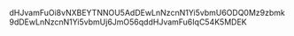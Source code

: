 dHJvamFuOi8vNXBEYTNNOU5AdDEwLnNzcnN1Yi5vbmU6ODQ0Mz9zbmk9dDEwLnNzcnN1Yi5vbmUj6JmO56qddHJvamFu6IqC54K5MDEK